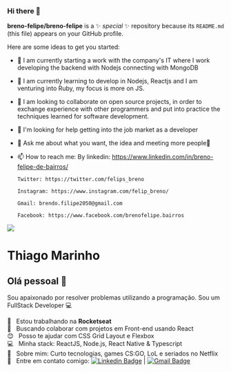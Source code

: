 ### Hi there 👋


**breno-felipe/breno-felipe** is a ✨ _special_ ✨ repository because its `README.md` (this file) appears on your GitHub profile.

Here are some ideas to get you started:

- 🔭 I am currently starting a work with the company's IT where I work developing the backend with Nodejs connecting with MongoDB
- 🌱 I am currently learning to develop in Nodejs, Reactjs and I am venturing into Ruby, my focus is more on JS.
- 👯 I am looking to collaborate on open source projects, in order to exchange experience with other programmers and put into practice the techniques learned for software development.
- 🤔 I'm looking for help getting into the job market as a developer
- 💬 Ask me about what you want, the idea and meeting more people🤣
- 📫 How to reach me:
      By linkedin: https://www.linkedin.com/in/breno-felipe-de-bairros/

      Twitter: https://twitter.com/felips_breno

      Instagram: https://www.instagram.com/felip_breno/

      Gmail: brendo.filipe2050@gmail.com

      Facebook: https://www.facebook.com/brenofelipe.bairros


<img width="auto" src="https://github.com/tgmarinho/tgmarinho/blob/master/banner.png">


# Thiago Marinho

## Olá pessoal 👋
Sou apaixonado por resolver problemas utilizando a programação.
Sou um FullStack Developer :computer:

 :rocket:  &nbsp; Estou trabalhando na **Rocketseat**
 <br/> :purple_heart: &nbsp; Buscando colaborar com projetos em Front-end usando React
 <br/> :blush: &nbsp; Posso te ajudar com CSS Grid Layout e Flexbox
 <br/> :computer: &nbsp; Minha stack: ReactJS, Node.js, React Native & Typescript
 <br/> 💬  &nbsp; Sobre mim: Curto tecnologias, games CS:GO, LoL e seriados no Netflix
 <br/> :email: &nbsp; Entre em contato comigo: [![Linkedin Badge](https://img.shields.io/badge/-ThiagoMarinho-blue?style=flat-square&logo=Linkedin&logoColor=white&link=https://www.linkedin.com/in/tgmarinho/)](https://www.linkedin.com/in/tgmarinho/) 
| 
[![Gmail Badge](https://img.shields.io/badge/-tgmarinho@gmail.com-c14438?style=flat-square&logo=Gmail&logoColor=white&link=mailto:tgmarinho@gmail.com)](mailto:tgmarinho@gmail.com)
